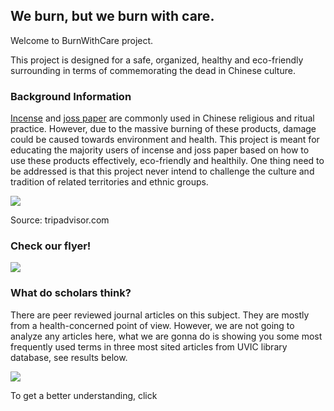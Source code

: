 ## We burn, but we burn with care.

Welcome to BurnWithCare project. 

This project is designed for a safe, organized, healthy and eco-friendly surrounding in terms of commemorating the dead in Chinese culture. 



### Background Information

<a href="https://en.wikipedia.org/wiki/Incense">Incense</a> and <a href="https://en.wikipedia.org/wiki/Joss_paper">joss paper</a> are commonly used in Chinese religious and ritual practice. However, due to the massive burning of these products, damage could be caused towards environment and health. This project is meant for educating the majority users of incense and joss paper based on how to use these products effectively, eco-friendly and healthily. One thing need to be addressed is that this project never intend to challenge the culture and tradition of related territories and ethnic groups.

<img src="https://media-cdn.tripadvisor.com/media/photo-s/0e/5b/f3/8e/candles-incense-and-joss.jpg"/>
<p>Source: tripadvisor.com</p>

### Check our flyer!
<img src="https://scontent-sea1-1.xx.fbcdn.net/v/t1.0-9/23032529_1970659396525676_7014121103759761957_n.jpg?oh=529f33024fd177beb7b740292a0876ad&oe=5A775004"/>

### What do scholars think?
<p>There are peer reviewed journal articles on this subject. They are mostly from a health-concerned point of view. However, we are not going to analyze any articles here, what we are gonna do is showing you some most frequently used terms in three most sited articles from UVIC library database, see results below.</p>

<img src="https://scontent-sea1-1.xx.fbcdn.net/v/t1.0-9/22886131_1970668416524774_5479091614506479978_n.jpg?oh=f6b55ef94c55b89c17623f634686f884&oe=5A77FD6F"/>

<p>To get a better understanding, click <a href="https://voyant-tools.org/?corpus=da1ac0f050a3387a76e2db03cee4c48e&visible=45&view=Cirrus"here</a> </p>
